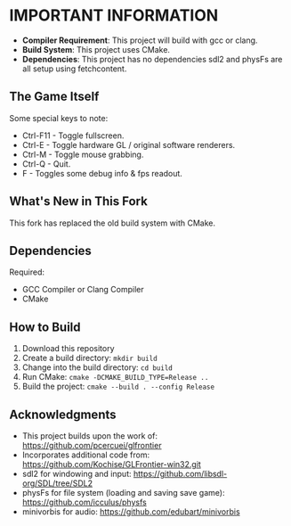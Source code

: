 # IMPORTANT INFORMATION

* **Compiler Requirement**: This project will build with gcc or clang.
* **Build System**: This project uses CMake.
* **Dependencies**: This project has no dependencies sdl2 and physFs are all setup using fetchcontent.

## The Game Itself
Some special keys to note:

* Ctrl-F11	- Toggle fullscreen.
* Ctrl-E	- Toggle hardware GL / original software renderers.
* Ctrl-M	- Toggle mouse grabbing.
* Ctrl-Q	- Quit.
* F	- Toggles some debug info & fps readout.

## What's New in This Fork
This fork has replaced the old build system with CMake.

## Dependencies
Required: 
* GCC Compiler or Clang Compiler
* CMake

## How to Build

1. Download this repository
2. Create a build directory: `mkdir build`
3. Change into the build directory: `cd build`
4. Run CMake: `cmake -DCMAKE_BUILD_TYPE=Release ..`
5. Build the project: `cmake --build . --config Release`

## Acknowledgments
* This project builds upon the work of: https://github.com/pcercuei/glfrontier
* Incorporates additional code from: https://github.com/Kochise/GLFrontier-win32.git
* sdl2 for windowing and input: https://github.com/libsdl-org/SDL/tree/SDL2
* physFs for file system (loading and saving save game): https://github.com/icculus/physfs
* minivorbis for audio: https://github.com/edubart/minivorbis

